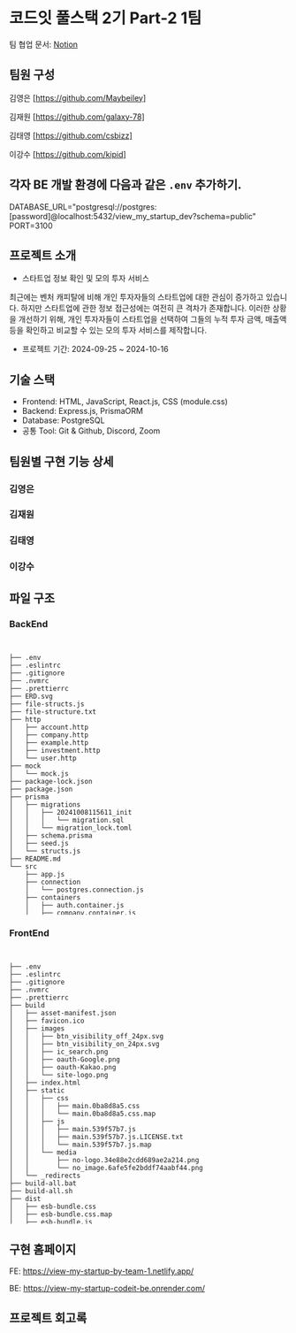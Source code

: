 # 코드잇 풀스택 2기 Part-2 1팀

팀 협업 문서: [Notion](https://www.notion.so/Daily-10c5702ff9e280dea94bdd17999b1185)



## 팀원 구성

김영은 [https://github.com/Maybeiley]

김재원 [https://github.com/galaxy-78]

김태영 [https://github.com/csbizz]

이강수 [https://github.com/kipid]



## 각자 BE 개발 환경에 다음과 같은 `.env` 추가하기.

DATABASE_URL="postgresql://postgres:[password]@localhost:5432/view_my_startup_dev?schema=public"
PORT=3100



## 프로젝트 소개

- 스타트업 정보 확인 및 모의 투자 서비스

최근에는 벤처 캐피탈에 비해 개인 투자자들의 스타트업에 대한 관심이 증가하고 있습니다. 하지만 스타트업에 관한 정보 접근성에는 여전히 큰 격차가 존재합니다. 이러한 상황을 개선하기 위해, 개인 투자자들이 스타트업을 선택하여 그들의 누적 투자 금액, 매출액 등을 확인하고 비교할 수 있는 모의 투자 서비스를 제작합니다.

- 프로젝트 기간: 2024-09-25 ~ 2024-10-16



## 기술 스택

- Frontend: HTML, JavaScript, React.js, CSS (module.css)
- Backend: Express.js, PrismaORM
- Database: PostgreSQL
- 공통 Tool: Git & Github, Discord, Zoom



## 팀원별 구현 기능 상세



### 김영은



### 김재원



### 김태영



### 이강수



## 파일 구조

### BackEnd

<div style="max-height: 500px; overflow-y: auto;">
<pre>
<code>
├── .env
├── .eslintrc
├── .gitignore
├── .nvmrc
├── .prettierrc
├── ERD.svg
├── file-structs.js
├── file-structure.txt
├── http
│   ├── account.http
│   ├── company.http
│   ├── example.http
│   ├── investment.http
│   └── user.http
├── mock
│   └── mock.js
├── package-lock.json
├── package.json
├── prisma
│   ├── migrations
│   │   ├── 20241008115611_init
│   │   │   └── migration.sql
│   │   └── migration_lock.toml
│   ├── schema.prisma
│   ├── seed.js
│   └── structs.js
├── README.md
└── src
    ├── app.js
    ├── connection
    │   └── postgres.connection.js
    ├── containers
    │   ├── auth.container.js
    │   ├── company.container.js
    │   ├── comparison.container.js
    │   ├── example.container.js
    │   ├── investment.container.js
    │   ├── user.container.js
    │   ├── userSession.container.js
    │   └── watch.container.js
    ├── controllers
    │   ├── auth.controller.js
    │   ├── company.controller.js
    │   ├── comparison.controller.js
    │   ├── example.controller.js
    │   ├── investment.controller.js
    │   ├── user.controller.js
    │   ├── userSession.controller.js
    │   └── watch.controller.js
    ├── data
    │   ├── company.data.js
    │   ├── comparison.data.js
    │   ├── example.data.js
    │   ├── investment.data.js
    │   ├── user.data.js
    │   ├── userSession.data.js
    │   └── watch.data.js
    ├── routes
    │   ├── account.route.js
    │   ├── company.route.js
    │   ├── comparison.route.js
    │   ├── example.route.js
    │   ├── investment.route.js
    │   └── watch.route.js
    ├── services
    │   ├── company.service.js
    │   ├── comparison.service.js
    │   ├── example.service.js
    │   ├── investment.service.js
    │   ├── user.service.js
    │   ├── userSession.service.js
    │   └── watch.service.js
    └── utils
        ├── constants.js
        ├── encrypt.js
        ├── error.js
        └── HttpStatus.js
</code>
</pre>
</div>



### FrontEnd

<div style="max-height: 500px; overflow-y: auto;">
<pre>
<code>
├── .env
├── .eslintrc
├── .gitignore
├── .nvmrc
├── .prettierrc
├── build
│   ├── asset-manifest.json
│   ├── favicon.ico
│   ├── images
│   │   ├── btn_visibility_off_24px.svg
│   │   ├── btn_visibility_on_24px.svg
│   │   ├── ic_search.png
│   │   ├── oauth-Google.png
│   │   ├── oauth-Kakao.png
│   │   └── site-logo.png
│   ├── index.html
│   ├── static
│   │   ├── css
│   │   │   ├── main.0ba8d8a5.css
│   │   │   └── main.0ba8d8a5.css.map
│   │   ├── js
│   │   │   ├── main.539f57b7.js
│   │   │   ├── main.539f57b7.js.LICENSE.txt
│   │   │   └── main.539f57b7.js.map
│   │   └── media
│   │       ├── no-logo.34e88e2cdd689ae2a214.png
│   │       └── no_image.6afe5fe2bddf74aabf44.png
│   └── _redirects
├── build-all.bat
├── build-all.sh
├── dist
│   ├── esb-bundle.css
│   ├── esb-bundle.css.map
│   ├── esb-bundle.js
│   ├── esb-bundle.js.map
│   ├── favicon.ico
│   ├── images
│   │   ├── btn_visibility_off_24px.svg
│   │   ├── btn_visibility_on_24px.svg
│   │   ├── ic_search.png
│   │   ├── oauth-Google.png
│   │   ├── oauth-Kakao.png
│   │   └── site-logo.png
│   ├── index.html
│   ├── site-logo-TRDHGMH5.png
│   └── _redirects
├── docs
│   ├── 2기-View-My-Startup-1팀.html
│   ├── DATABASE setup of View My StartUp.html
│   ├── ERD v2.svg
│   ├── ERD.svg
│   ├── FSD
│   ├── View_My_StartUp_api.png
│   ├── View_My_StartUp_guide.png
│   └── View_My_StartUp_tables.png
├── esbuild.config.js
├── file-structs.js
├── package-lock.json
├── package.json
├── public
│   ├── favicon.ico
│   ├── images
│   │   ├── btn_visibility_off_24px.svg
│   │   ├── btn_visibility_on_24px.svg
│   │   ├── ic_search.png
│   │   ├── oauth-Google.png
│   │   ├── oauth-Kakao.png
│   │   └── site-logo.png
│   └── index.html
├── react-shim.js
├── README.md
└── src
    ├── apis
    ├── app
    │   ├── App.jsx
    │   ├── App.module.css
    │   └── Main.jsx
    ├── assets
    │   ├── codeit_logo.svg
    │   ├── ic_add.png
    │   ├── ic_check.png
    │   ├── ic_delete.png
    │   ├── ic_eye_off.png
    │   ├── ic_eye_on.png
    │   ├── ic_kebab.png
    │   ├── ic_minus.png
    │   ├── ic_restart.png
    │   ├── ic_search.png
    │   ├── logo_vms.png
    │   ├── no-logo.png
    │   └── no_image.png
    ├── components
    │   ├── CompanyList.jsx
    │   ├── CompanyList.module.css
    │   ├── GNB.jsx
    │   ├── GNB.module.css
    │   ├── InvestmentDeleteModal.jsx
    │   ├── InvestmentModals.module.css
    │   ├── InvestmentUpdateModal.jsx
    │   ├── Modal.jsx
    │   ├── Modal.module.css
    │   ├── Pagination.jsx
    │   ├── Pagination.module.css
    │   ├── PopUp.jsx
    │   ├── PopUp.module.css
    │   ├── SelectComparisonModal.jsx
    │   ├── SelectModals.module.css
    │   ├── SelectMyCompanyModal.jsx
    │   ├── TouchInvestment.jsx
    │   └── TouchInvestment.module.css
    ├── context
    │   └── UserProvider.jsx
    ├── hooks
    ├── index.jsx
    ├── pages
    │   ├── CompanyDetailPage.jsx
    │   ├── CompanyDetailPage.module.css
    │   ├── CompanyListPage.jsx
    │   ├── CompanyListPage.module.css
    │   ├── ComparisonResultPage.jsx
    │   ├── ComparisonResultPage.module.css
    │   ├── ComparisonStatusPage.jsx
    │   ├── InvestmentStatusPage.jsx
    │   ├── InvestmentStatusPage.module.css
    │   ├── LandingPage.jsx
    │   ├── LoginPage.jsx
    │   ├── LoginPage.module.css
    │   ├── MyComparisonPage.jsx
    │   ├── MyComparisonPage.module.css
    │   ├── NotFoundPage.jsx
    │   ├── Profile.jsx
    │   └── SignupPage.jsx
    ├── root.css
    └── shared
        ├── apis
        │   ├── companiesService.js
        │   ├── encrypt.js
        │   ├── instance.js
        │   ├── investmentApis.js
        │   └── loginSignupService.js
        ├── hooks
        │   └── useAsync.js
        ├── mock
        │   └── mock.js
        └── utils
            ├── axiosUtils.js
            ├── getScaledNumber.js
            ├── HttpStatus.js
            └── isEmpty.js
</code>
</pre>
</div>



## 구현 홈페이지

FE: https://view-my-startup-by-team-1.netlify.app/

BE: https://view-my-startup-codeit-be.onrender.com/



## 프로젝트 회고록

